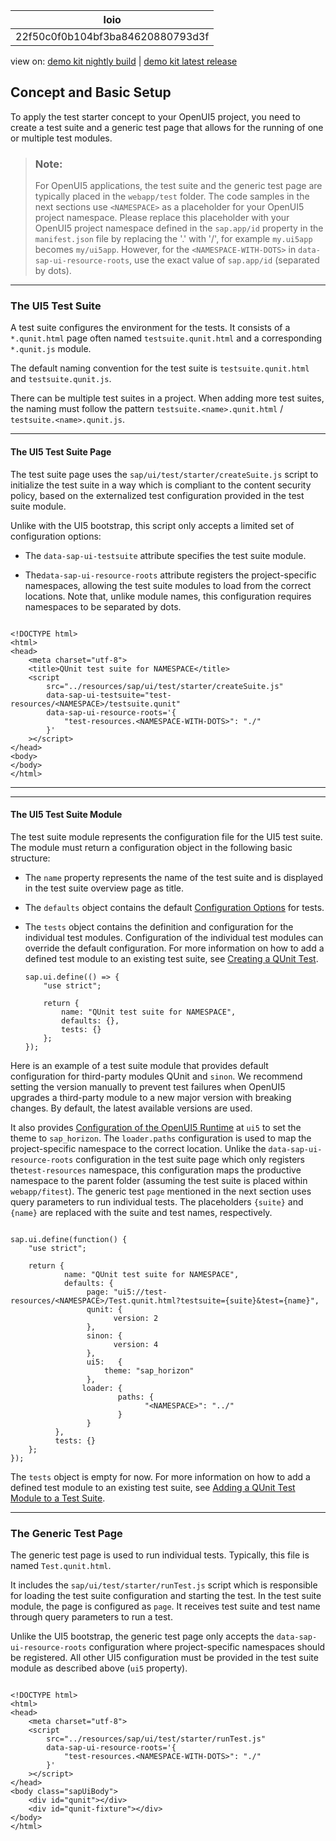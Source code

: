 <!-- loio22f50c0f0b104bf3ba84620880793d3f -->

| loio |
| -----|
| 22f50c0f0b104bf3ba84620880793d3f |

<div id="loio">

view on: [demo kit nightly build](https://sdk.openui5.org/nightly/#/topic/22f50c0f0b104bf3ba84620880793d3f) | [demo kit latest release](https://sdk.openui5.org/topic/22f50c0f0b104bf3ba84620880793d3f)</div>

## Concept and Basic Setup

To apply the test starter concept to your OpenUI5 project, you need to create a test suite and a generic test page that allows for the running of one or multiple test modules.

> ### Note:  
> For OpenUI5 applications, the test suite and the generic test page are typically placed in the `webapp/test` folder. The code samples in the next sections use `<NAMESPACE>` as a placeholder for your OpenUI5 project namespace. Please replace this placeholder with your OpenUI5 project namespace defined in the `sap.app/id` property in the `manifest.json` file by replacing the '.' with '/', for example `my.ui5app` becomes `my/ui5app`. However, for the `<NAMESPACE-WITH-DOTS>` in `data-sap-ui-resource-roots`, use the exact value of `sap.app/id` \(separated by dots\).



***

<a name="loio22f50c0f0b104bf3ba84620880793d3f__section_v1s_4qg_vcc"/>

### The UI5 Test Suite

A test suite configures the environment for the tests. It consists of a `*.qunit.html` page often named `testsuite.qunit.html` and a corresponding `*.qunit.js` module.

The default naming convention for the test suite is `testsuite.qunit.html` and `testsuite.qunit.js`.

There can be multiple test suites in a project. When adding more test suites, the naming must follow the pattern `testsuite.<name>.qunit.html` / `testsuite.<name>.qunit.js`.

***

#### The UI5 Test Suite Page

The test suite page uses the `sap/ui/test/starter/createSuite.js` script to initialize the test suite in a way which is compliant to the content security policy, based on the externalized test configuration provided in the test suite module.

Unlike with the UI5 bootstrap, this script only accepts a limited set of configuration options:

-   The `data-sap-ui-testsuite` attribute specifies the test suite module.

-   The`data-sap-ui-resource-roots` attribute registers the project-specific namespaces, allowing the test suite modules to load from the correct locations. Note that, unlike module names, this configuration requires namespaces to be separated by dots.

```

<!DOCTYPE html>
<html>
<head>
    <meta charset="utf-8">
    <title>QUnit test suite for NAMESPACE</title>
    <script
        src="../resources/sap/ui/test/starter/createSuite.js"
        data-sap-ui-testsuite="test-resources/<NAMESPACE>/testsuite.qunit"
        data-sap-ui-resource-roots='{
            "test-resources.<NAMESPACE-WITH-DOTS>": "./"
        }'
    ></script>
</head>
<body>
</body>
</html>

```

***

***

#### The UI5 Test Suite Module

The test suite module represents the configuration file for the UI5 test suite. The module must return a configuration object in the following basic structure:

-   The `name` property represents the name of the test suite and is displayed in the test suite overview page as title.

-   The `defaults` object contains the default [Configuration Options](Configuration_Options_738ed02.md) for tests.

-   The `tests` object contains the definition and configuration for the individual test modules. Configuration of the individual test modules can override the default configuration. For more information on how to add a defined test module to an existing test suite, see [Creating a QUnit Test](Creating_a_QUnit_Test_7080029.md).

    ```
    sap.ui.define(() => {
    	"use strict";
    
    	return {
    		name: "QUnit test suite for NAMESPACE",
    		defaults: {},
    		tests: {}
    	};
    });
    ```


Here is an example of a test suite module that provides default configuration for third-party modules QUnit and `sinon`. We recommend setting the version manually to prevent test failures when OpenUI5 upgrades a third-party module to a new major version with breaking changes. By default, the latest available versions are used.

It also provides [Configuration of the OpenUI5 Runtime](Configuration_of_the_OpenUI5_Runtime_91f08de.md) at `ui5` to set the theme to `sap_horizon`. The `loader.paths` configuration is used to map the project-specific namespace to the correct location. Unlike the `data-sap-ui-resource-roots` configuration in the test suite page which only registers the`test-resources` namespace, this configuration maps the productive namespace to the parent folder \(assuming the test suite is placed within `webapp/fitest`\). The generic test `page` mentioned in the next section uses query parameters to run individual tests. The placeholders `{suite}` and `{name}` are replaced with the suite and test names, respectively.

```

sap.ui.define(function() {
	"use strict";

	return {
            name: "QUnit test suite for NAMESPACE",
            defaults: {
			     page: "ui5://test-resources/<NAMESPACE>/Test.qunit.html?testsuite={suite}&test={name}",
			     qunit: {
				       version: 2
			     },
			     sinon: {
				       version: 4
			     },
			     ui5:   {
				 	 theme: "sap_horizon"
			     },
				loader: {
				        paths: {
					          "<NAMESPACE>": "../"
				        }
			     }
		  },
		  tests: {}
	};
});

```

The `tests` object is empty for now. For more information on how to add a defined test module to an existing test suite, see [Adding a QUnit Test Module to a Test Suite](Creating_a_QUnit_Test_7080029.md#loio708002929ea548fd9433954a9275eb5f__section_hp4_xhn_vcc).

***

<a name="loio22f50c0f0b104bf3ba84620880793d3f__section_gts_ptg_vcc"/>

### The Generic Test Page

The generic test page is used to run individual tests. Typically, this file is named `Test.qunit.html`.

It includes the `sap/ui/test/starter/runTest.js` script which is responsible for loading the test suite configuration and starting the test. In the test suite module, the page is configured as `page`. It receives test suite and test name through query parameters to run a test.

Unlike the UI5 bootstrap, the generic test page only accepts the `data-sap-ui-resource-roots` configuration where project-specific namespaces should be registered. All other UI5 configuration must be provided in the test suite module as described above \(`ui5` property\).

```

<!DOCTYPE html>
<html>
<head>
	<meta charset="utf-8">
	<script
		src="../resources/sap/ui/test/starter/runTest.js"
		data-sap-ui-resource-roots='{
			"test-resources.<NAMESPACE-WITH-DOTS>": "./"
		}'
	></script>
</head>
<body class="sapUiBody">
	<div id="qunit"></div>
	<div id="qunit-fixture"></div>
</body>
</html>
```

